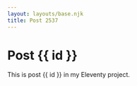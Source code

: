 ```yaml
---
layout: layouts/base.njk
title: Post 2537
---
```


# Post {{ id }}

This is post {{ id }} in my Eleventy project.
